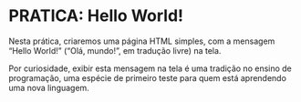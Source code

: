 # PRATICA: Hello World!

Nesta prática, criaremos uma página HTML simples, com a mensagem “Hello World!” (“Olá, mundo!”, em tradução livre) na tela. 

Por curiosidade, exibir esta mensagem na tela é uma tradição no ensino de programação, uma espécie de primeiro teste para quem está aprendendo uma nova linguagem.  